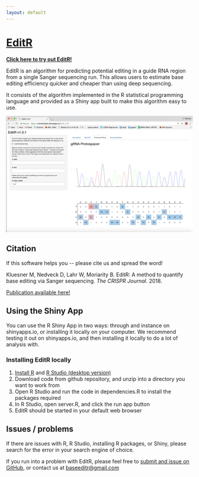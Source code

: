 ```yaml
---
layout: default
---
```


# [**EditR**](https://moriaritylab.shinyapps.io/editr_v10/)

[**Click here to try out EditR!**](https://moriaritylab.shinyapps.io/editr_v10/)

EditR is an algorithm for predicting potential editing in a guide RNA region from a single Sanger sequencing run. This allows users to estimate base editing efficiency quicker and cheaper than using deep sequencing.



It consists of the algorithm implemented in the R statistical programming language and provided as a Shiny app built to make this algorithm easy to use.



![Example data loaded in EditR](./assets/editr_screenshot_v1.0.1.png)

## Citation


If this software helps you -- please cite us and spread the word!


Kluesner M, Nedveck D, Lahr W, Moriarity B. EditR: A method to quantify base editing via Sanger sequencing. *The CRISPR Journal.* 2018.

[Publication available here!](https://www.liebertpub.com/doi/full/10.1089/crispr.2018.0014)


## Using the Shiny App



You can use the R Shiny App in two ways: through and instance on shinyapps.io, or installing it locally on your computer. We recommend testing it out on shinyapps.io, and then installing it locally to do a lot of analysis with.



### Installing EditR locally


1. [Install R](https://cran.r-project.org/) and [R Studio (desktop version)](https://www.rstudio.com/products/rstudio/download/#download)
2. Download code from github repository, and unzip into a directory you want to work from
3. Open R Studio and run the code in dependencies.R to install the packages required
4. In R Studio, open server.R, and click the run app button
5. EditR should be started in your default web browser

## Issues / problems

If there are issues with R, R Studio, installing R packages, or Shiny, please search for the error in your search engine of choice.

If you run into a problem with EditR, please feel free to [submit and issue on GitHub](https://github.com/MoriarityLab/EditR/issues), or contact us at baseeditr@gmail.com
